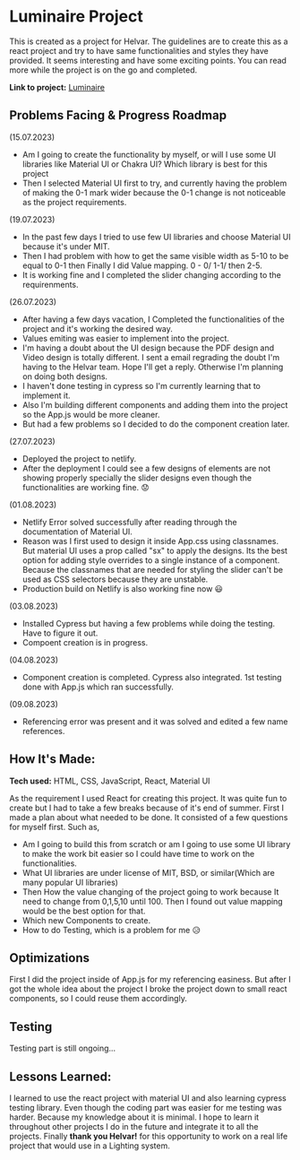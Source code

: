 <base target="_blank">

# Luminaire Project

This is created as a project for Helvar. The guidelines are to create this as a react project and try to have same functionalities and styles they have provided. It seems interesting and have some exciting points. You can read more while the project is on the go and completed.

**Link to project:** <a href="https://luminaire-kvshw.netlify.app/" target="_blank"> Luminaire </a>

## Problems Facing & Progress Roadmap

(15.07.2023)

- Am I going to create the functionality by myself, or will I use some UI libraries like Material UI or Chakra UI? Which library is best for this project
- Then I selected Material UI first to try, and currently having the problem of making the 0-1 mark wider because the 0-1 change is not noticeable as the project requirements.

(19.07.2023)

- In the past few days I tried to use few UI libraries and choose Material UI because it's under MIT.
- Then I had problem with how to get the same visible width as 5-10 to be equal to 0-1 then Finally I did Value mapping. 0 - 0/ 1-1/ then 2-5.
- It is working fine and I completed the slider changing according to the requirenments.

(26.07.2023)

- After having a few days vacation, I Completed the functionalities of the project and it's working the desired way.
- Values emiting was easier to implement into the project.
- I'm having a doubt about the UI design because the PDF design and Video design is totally different. I sent a email regrading the doubt I'm having to the Helvar team. Hope I'll get a reply. Otherwise I'm planning on doing both designs.
- I haven't done testing in cypress so I'm currently learning that to implement it.
- Also I'm building different components and adding them into the project so the App.js would be more cleaner.
- But had a few problems so I decided to do the component creation later.

(27.07.2023)

- Deployed the project to netlify.
- After the deployment I could see a few designs of elements are not showing properly specially the slider designs even though the functionalities are working fine. 😟

(01.08.2023)

- Netlify Error solved successfully after reading through the documentation of Material UI.
- Reason was I first used to design it inside App.css using classnames. But material UI uses a prop called "sx" to apply the designs. Its the best option for adding style overrides to a single instance of a component. Because the classnames that are needed for styling the slider can't be used as CSS selectors because they are unstable.
- Production build on Netlify is also working fine now 😃

(03.08.2023)

- Installed Cypress but having a few problems while doing the testing. Have to figure it out.
- Compoent creation is in progress.

(04.08.2023)

- Component creation is completed. Cypress also integrated. 1st testing done with App.js which ran successfully.

(09.08.2023)

- Referencing error was present and it was solved and edited a few name references.

## How It's Made:

**Tech used:** HTML, CSS, JavaScript, React, Material UI

As the requirement I used React for creating this project. It was quite fun to create but I had to take a few breaks because of it's end of summer. First I made a plan about what needed to be done. It consisted of a few questions for myself first. Such as,

- Am I going to build this from scratch or am I going to use some UI library to make the work bit easier so I could have time to work on the functionalities.
- What UI libraries are under license of MIT, BSD, or similar(Which are many popular UI libraries)
- Then How the value changing of the project going to work because It need to change from 0,1,5,10 until 100. Then I found out value mapping would be the best option for that.
- Which new Components to create.
- How to do Testing, which is a problem for me 😥

## Optimizations

First I did the project inside of App.js for my referencing easiness. But after I got the whole idea about the project I broke the project down to small react components, so I could reuse them accordingly.

## Testing

Testing part is still ongoing...

## Lessons Learned:

I learned to use the react project with material UI and also learning cypress testing library. Even though the coding part was easier for me testing was harder. Because my knowledge about it is minimal. I hope to learn it throughout other projects I do in the future and integrate it to all the projects.
Finally <b>thank you Helvar!</b> for this opportunity to work on a real life project that would use in a Lighting system.
